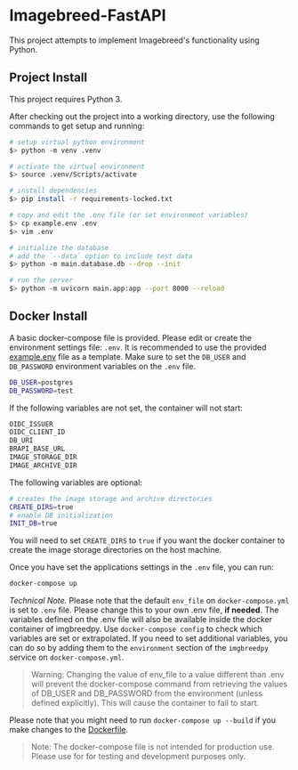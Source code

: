 # Imagebreed-FastAPI

This project attempts to implement Imagebreed's functionality using Python.

## Project Install

This project requires Python 3.

After checking out the project into a working directory, use the following commands to get setup and running:

```bash
# setup virtual python environment
$> python -m venv .venv

# activate the virtual environment
$> source .venv/Scripts/activate

# install dependencies
$> pip install -r requirements-locked.txt

# copy and edit the .env file (or set environment variables)
$> cp example.env .env
$> vim .env

# initialize the database
# add the `--data` option to include test data
$> python -m main.database.db --drop --init

# run the server
$> python -m uvicorn main.app:app --port 8000 --reload
```

## Docker Install

A basic docker-compose file is provided. Please edit or create the environment settings file: `.env`. It is recommended to use the provided [example.env](example.env) file as a template.
Make sure to set the `DB_USER` and `DB_PASSWORD` environment variables on the `.env` file.
```bash
DB_USER=postgres
DB_PASSWORD=test
```
If the following variables are not set, the container will not start:
```bash
OIDC_ISSUER
OIDC_CLIENT_ID
DB_URI
BRAPI_BASE_URL
IMAGE_STORAGE_DIR
IMAGE_ARCHIVE_DIR
```
The following variables are optional:
```bash
# creates the image storage and archive directories
CREATE_DIRS=true
# enable DB initialization 
INIT_DB=true

```
You will need to set `CREATE_DIRS` to `true` if you want the docker container to create the image storage directories on the host machine.

Once you have set the applications settings in the `.env` file, you can run:
```bash
docker-compose up
```
*Technical Note.* Please note that the default `env_file` on `docker-compose.yml` is set to `.env` file. Please change this to your own .env file, **if needed**. The variables defined on the .env file will also be available inside the docker container of imgbreedpy. Use `docker-compose config` to check which variables are set or extrapolated. If you need to set additional variables, you can do so by adding them to the `environment` section of the `imgbreedpy` service on  `docker-compose.yml`.
> Warning: Changing the value of env_file to a value different than .env will prevent the docker-compose command from retrieving the values of DB_USER and DB_PASSWORD from the environment (unless defined explicitly). This will cause the container to fail to start.

Please note that you might need to run `docker-compose up --build` if you make changes to the [Dockerfile](docker/Dockerfile).

>Note: The docker-compose file is not intended for production use. Please use for for testing and development purposes only.

